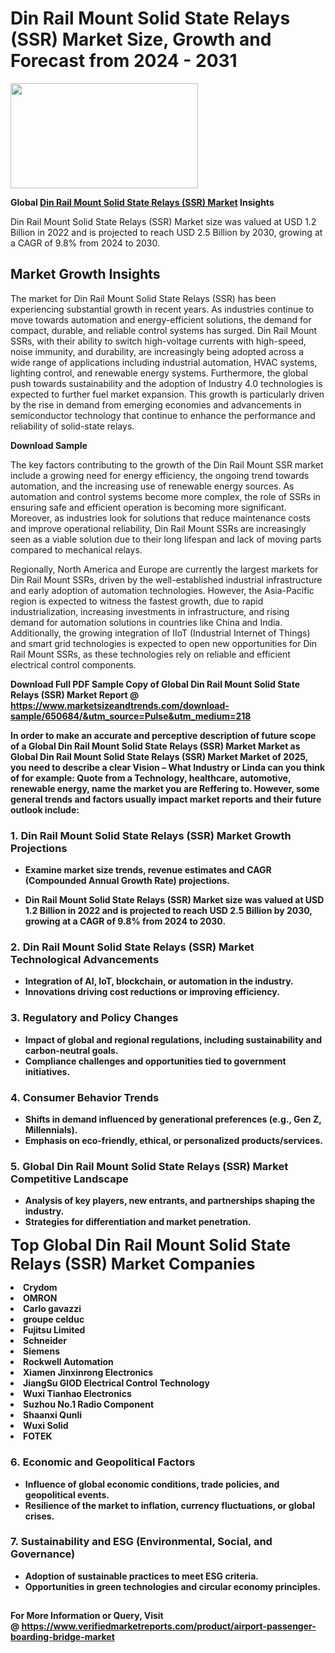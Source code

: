 <H1>Din Rail Mount Solid State Relays (SSR) Market Size, Growth and Forecast from 2024 - 2031</H1><img class="aligncenter size-medium wp-image-584254" src="https://thirdeyenews.in/wp-content/uploads/2024/09/Global-Market-Research-300x168.jpeg" alt="" width="300" height="168" /><p><strong>Global&nbsp;<a href="https://www.marketsizeandtrends.com/download-sample/650684/&amp;utm_source=Pulse&amp;utm_medium=218">Din Rail Mount Solid State Relays (SSR) Market</a> Insights</strong></p><p>Din Rail Mount Solid State Relays (SSR) Market size was valued at USD 1.2 Billion in 2022 and is projected to reach USD 2.5 Billion by 2030, growing at a CAGR of 9.8% from 2024 to 2030.</p><p><h2>Market Growth Insights</h2> <p>The market for Din Rail Mount Solid State Relays (SSR) has been experiencing substantial growth in recent years. As industries continue to move towards automation and energy-efficient solutions, the demand for compact, durable, and reliable control systems has surged. Din Rail Mount SSRs, with their ability to switch high-voltage currents with high-speed, noise immunity, and durability, are increasingly being adopted across a wide range of applications including industrial automation, HVAC systems, lighting control, and renewable energy systems. Furthermore, the global push towards sustainability and the adoption of Industry 4.0 technologies is expected to further fuel market expansion. This growth is particularly driven by the rise in demand from emerging economies and advancements in semiconductor technology that continue to enhance the performance and reliability of solid-state relays.</p> <p><strong>Download Sample</strong></p> <p>The key factors contributing to the growth of the Din Rail Mount SSR market include a growing need for energy efficiency, the ongoing trend towards automation, and the increasing use of renewable energy sources. As automation and control systems become more complex, the role of SSRs in ensuring safe and efficient operation is becoming more significant. Moreover, as industries look for solutions that reduce maintenance costs and improve operational reliability, Din Rail Mount SSRs are increasingly seen as a viable solution due to their long lifespan and lack of moving parts compared to mechanical relays.</p> <p>Regionally, North America and Europe are currently the largest markets for Din Rail Mount SSRs, driven by the well-established industrial infrastructure and early adoption of automation technologies. However, the Asia-Pacific region is expected to witness the fastest growth, due to rapid industrialization, increasing investments in infrastructure, and rising demand for automation solutions in countries like China and India. Additionally, the growing integration of IIoT (Industrial Internet of Things) and smart grid technologies is expected to open new opportunities for Din Rail Mount SSRs, as these technologies rely on reliable and efficient electrical control components.</p> <p><strong></p><p><span class=""><strong>Download Full PDF Sample Copy of Global Din Rail Mount Solid State Relays (SSR) Market Report</strong> @ <a href="https://www.marketsizeandtrends.com/download-sample/650684/&amp;utm_source=Pulse&amp;utm_medium=218" target="_blank">https://www.marketsizeandtrends.com/download-sample/650684/&amp;utm_source=Pulse&amp;utm_medium=218</a></span></p><p>In order to make an accurate and perceptive description of future scope of a Global&nbsp;Din Rail Mount Solid State Relays (SSR) Market Market as Global&nbsp;Din Rail Mount Solid State Relays (SSR) Market Market of 2025, you need to describe a clear Vision &ndash; What Industry or Linda can you think of for example: Quote from a Technology, healthcare, automotive, renewable energy, name the market you are Reffering to. However, some general trends and factors usually impact market reports and their future outlook include:</p><h3>1.&nbsp;<strong>Din Rail Mount Solid State Relays (SSR) Market Growth Projections</strong></h3><ul><li>Examine market size trends, revenue estimates and CAGR (Compounded Annual Growth Rate) projections.</li><li><p>Din Rail Mount Solid State Relays (SSR) Market size was valued at USD 1.2 Billion in 2022 and is projected to reach USD 2.5 Billion by 2030, growing at a CAGR of 9.8% from 2024 to 2030.</p></li></ul><h3>2.&nbsp;<strong>Din Rail Mount Solid State Relays (SSR) Market Technological Advancements</strong></h3><ul><li>Integration of AI, IoT, blockchain, or automation in the industry.</li><li>Innovations driving cost reductions or improving efficiency.</li></ul><h3>3.&nbsp;<strong>Regulatory and Policy Changes</strong></h3><ul><li>Impact of global and regional regulations, including sustainability and carbon-neutral goals.</li><li>Compliance challenges and opportunities tied to government initiatives.</li></ul><h3>4.&nbsp;<strong>Consumer Behavior Trends</strong></h3><ul><li>Shifts in demand influenced by generational preferences (e.g., Gen Z, Millennials).</li><li>Emphasis on eco-friendly, ethical, or personalized products/services.</li></ul><h3>5.&nbsp;<strong>Global Din Rail Mount Solid State Relays (SSR) Market Competitive Landscape</strong></h3><ul><li>Analysis of key players, new entrants, and partnerships shaping the industry.</li><li>Strategies for differentiation and market penetration.</li></ul><p data-pm-slice="1 1 []"><span style="color: inherit; font-family: inherit; font-size: 25px;">Top Global Din Rail Mount Solid State Relays (SSR) Market Companies</span></p><div class="" data-test-id=""><p><li>Crydom</li><li> OMRON</li><li> Carlo gavazzi</li><li> groupe celduc</li><li> Fujitsu Limited</li><li> Schneider</li><li> Siemens</li><li> Rockwell Automation</li><li> Xiamen Jinxinrong Electronics</li><li> JiangSu GlOD Electrical Control Technology</li><li> Wuxi Tianhao Electronics</li><li> Suzhou No.1 Radio Component</li><li> Shaanxi Qunli</li><li> Wuxi Solid</li><li> FOTEK</li></p></div><h3>6.&nbsp;<strong>Economic and Geopolitical Factors</strong></h3><ul><li>Influence of global economic conditions, trade policies, and geopolitical events.</li><li>Resilience of the market to inflation, currency fluctuations, or global crises.</li></ul><h3>7.&nbsp;<strong>Sustainability and ESG (Environmental, Social, and Governance)</strong></h3><ul><li>Adoption of sustainable practices to meet ESG criteria.</li><li>Opportunities in green technologies and circular economy principles.</li></ul><h2><strong style="font-size: 14px;">For More Information or Query, Visit @&nbsp;</strong><a style="background-color: #ffffff; font-size: 14px;" href="https://www.marketsizeandtrends.com/report/din-rail-mount-solid-state-relays-ssr-market/" target="_blank">https://www.verifiedmarketreports.com/product/airport-passenger-boarding-bridge-market</a></h2>
